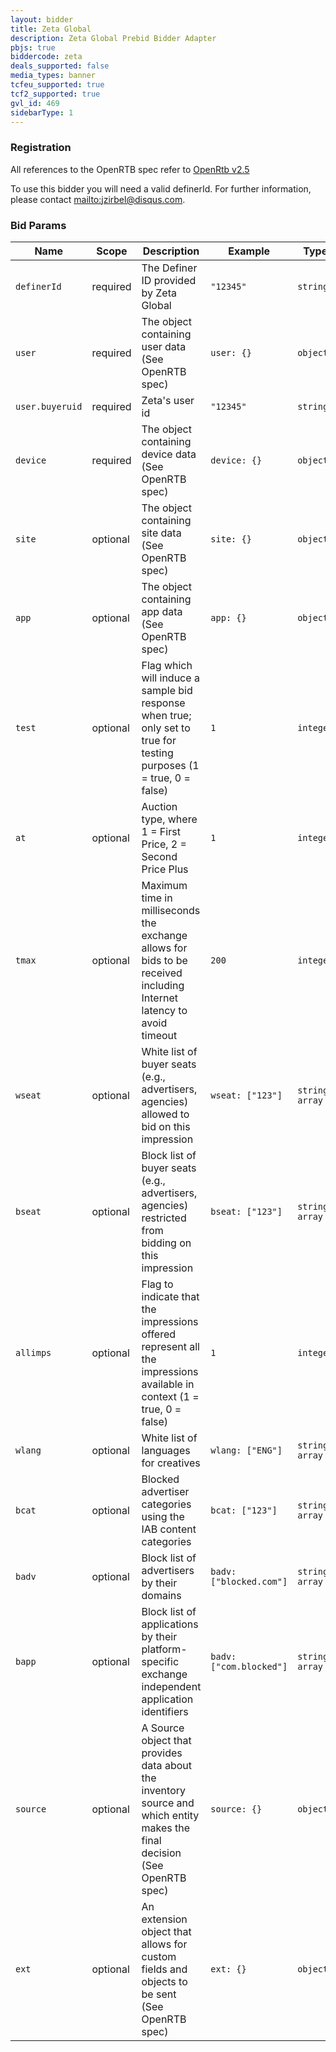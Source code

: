 ```yaml
---
layout: bidder
title: Zeta Global
description: Zeta Global Prebid Bidder Adapter
pbjs: true
biddercode: zeta
deals_supported: false
media_types: banner
tcfeu_supported: true
tcf2_supported: true
gvl_id: 469
sidebarType: 1
---
```


### Registration

All references to the OpenRTB spec refer to [OpenRtb v2.5](https://www.iab.com/wp-content/uploads/2016/03/OpenRTB-API-Specification-Version-2-5-FINAL.pdf)

To use this bidder you will need a valid definerId.  For further information, please contact [mailto:jzirbel@disqus.com](jzirbel@disqus.com).

### Bid Params

| Name                 | Scope    | Description                                                                                                                | Example                 | Type           |
|----------------------|----------|----------------------------------------------------------------------------------------------------------------------------|-------------------------|----------------|
| `definerId`          | required | The Definer ID provided by Zeta Global                                                                                     | `"12345"`               | `string`       |
| `user`               | required | The object containing user data (See OpenRTB spec)                                                                         | `user: {}`              | `object`       |
| `user.buyeruid`      | required | Zeta's user id                                                                                                             | `"12345"`               | `string`       |
| `device`             | required | The object containing device data (See OpenRTB spec)                                                                       | `device: {}`            | `object`       |
| `site`               | optional | The object containing site data (See OpenRTB spec)                                                                         | `site: {}`              | `object`       |
| `app`                | optional | The object containing app data (See OpenRTB spec)                                                                          | `app: {}`               | `object`       |
| `test`               | optional | Flag which will induce a sample bid response when true; only set to true for testing purposes (1 = true, 0 = false)        | `1`                     | `integer`      |
| `at`                 | optional | Auction type, where 1 = First Price, 2 = Second Price Plus                                                                 | `1`                     | `integer`      |
| `tmax`               | optional | Maximum time in milliseconds the exchange allows for bids to be received including Internet latency to avoid timeout       | `200`                   | `integer`      |
| `wseat`              | optional | White list of buyer seats (e.g., advertisers, agencies) allowed to bid on this impression                                  | `wseat: ["123"]`        | `string array` |
| `bseat`              | optional | Block list of buyer seats (e.g., advertisers, agencies) restricted from bidding on this impression                         | `bseat: ["123"]`        | `string array` |
| `allimps`            | optional | Flag to indicate that the impressions offered represent all the impressions available in context (1 = true, 0 = false)     | `1`                     | `integer`      |
| `wlang`              | optional | White list of languages for creatives                                                                                      | `wlang: ["ENG"]`        | `string array` |
| `bcat`               | optional | Blocked advertiser categories using the IAB content categories                                                             | `bcat: ["123"]`         | `string array` |
| `badv`               | optional | Block list of advertisers by their domains                                                                                 | `badv: ["blocked.com"]` | `string array` |
| `bapp`               | optional | Block list of applications by their platform-specific exchange independent application identifiers                         | `badv: ["com.blocked"]` | `string array` |
| `source`             | optional | A Source object that provides data about the inventory source and which entity makes the final decision (See OpenRTB spec) | `source: {}`            | `object`       |
| `ext`                | optional | An extension object that allows for custom fields and objects to be sent  (See OpenRTB spec)                               | `ext: {}`               | `object`       |
